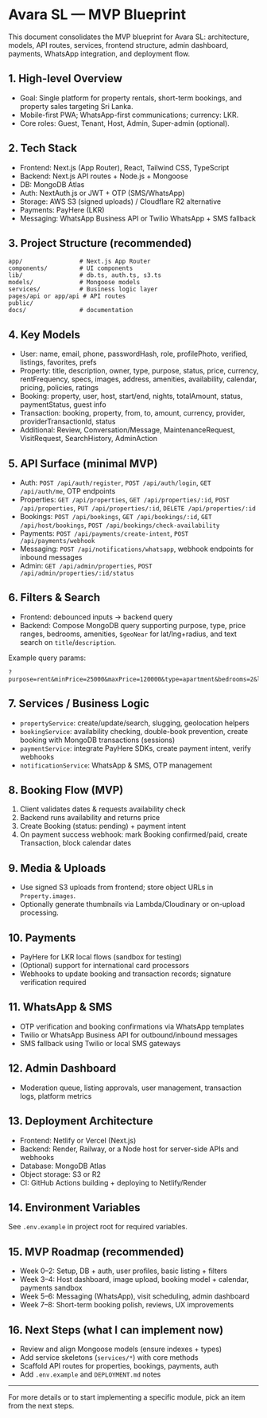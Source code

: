 # Avara SL — MVP Blueprint

This document consolidates the MVP blueprint for Avara SL: architecture, models, API routes, services, frontend structure, admin dashboard, payments, WhatsApp integration, and deployment flow.

## 1. High-level Overview
- Goal: Single platform for property rentals, short-term bookings, and property sales targeting Sri Lanka.
- Mobile-first PWA; WhatsApp-first communications; currency: LKR.
- Core roles: Guest, Tenant, Host, Admin, Super-admin (optional).

## 2. Tech Stack
- Frontend: Next.js (App Router), React, Tailwind CSS, TypeScript
- Backend: Next.js API routes + Node.js + Mongoose
- DB: MongoDB Atlas
- Auth: NextAuth.js or JWT + OTP (SMS/WhatsApp)
- Storage: AWS S3 (signed uploads) / Cloudflare R2 alternative
- Payments: PayHere (LKR)
- Messaging: WhatsApp Business API or Twilio WhatsApp + SMS fallback

## 3. Project Structure (recommended)
```
app/                # Next.js App Router
components/         # UI components
lib/                # db.ts, auth.ts, s3.ts
models/             # Mongoose models
services/           # Business logic layer
pages/api or app/api # API routes
public/
docs/               # documentation
```

## 4. Key Models
- User: name, email, phone, passwordHash, role, profilePhoto, verified, listings, favorites, prefs
- Property: title, description, owner, type, purpose, status, price, currency, rentFrequency, specs, images, address, amenities, availability, calendar, pricing, policies, ratings
- Booking: property, user, host, start/end, nights, totalAmount, status, paymentStatus, guest info
- Transaction: booking, property, from, to, amount, currency, provider, providerTransactionId, status
- Additional: Review, Conversation/Message, MaintenanceRequest, VisitRequest, SearchHistory, AdminAction

## 5. API Surface (minimal MVP)
- Auth: `POST /api/auth/register`, `POST /api/auth/login`, `GET /api/auth/me`, OTP endpoints
- Properties: `GET /api/properties`, `GET /api/properties/:id`, `POST /api/properties`, `PUT /api/properties/:id`, `DELETE /api/properties/:id`
- Bookings: `POST /api/bookings`, `GET /api/bookings/:id`, `GET /api/host/bookings`, `POST /api/bookings/check-availability`
- Payments: `POST /api/payments/create-intent`, `POST /api/payments/webhook`
- Messaging: `POST /api/notifications/whatsapp`, webhook endpoints for inbound messages
- Admin: `GET /api/admin/properties`, `POST /api/admin/properties/:id/status`

## 6. Filters & Search
- Frontend: debounced inputs → backend query
- Backend: Compose MongoDB query supporting purpose, type, price ranges, bedrooms, amenities, `$geoNear` for lat/lng+radius, and text search on `title`/`description`.

Example query params:
```
?purpose=rent&minPrice=25000&maxPrice=120000&type=apartment&bedrooms=2&lat=6.9271&lng=79.8612&radiusKm=10&amenities=parking,garden
```

## 7. Services / Business Logic
- `propertyService`: create/update/search, slugging, geolocation helpers
- `bookingService`: availability checking, double-book prevention, create booking with MongoDB transactions (sessions)
- `paymentService`: integrate PayHere SDKs, create payment intent, verify webhooks
- `notificationService`: WhatsApp & SMS, OTP management

## 8. Booking Flow (MVP)
1. Client validates dates & requests availability check
2. Backend runs availability and returns price
3. Create Booking (status: pending) + payment intent
4. On payment success webhook: mark Booking confirmed/paid, create Transaction, block calendar dates

## 9. Media & Uploads
- Use signed S3 uploads from frontend; store object URLs in `Property.images`.
- Optionally generate thumbnails via Lambda/Cloudinary or on-upload processing.

## 10. Payments
- PayHere for LKR local flows (sandbox for testing)
- (Optional) support for international card processors
- Webhooks to update booking and transaction records; signature verification required

## 11. WhatsApp & SMS
- OTP verification and booking confirmations via WhatsApp templates
- Twilio or WhatsApp Business API for outbound/inbound messages
- SMS fallback using Twilio or local SMS gateways

## 12. Admin Dashboard
- Moderation queue, listing approvals, user management, transaction logs, platform metrics

## 13. Deployment Architecture
- Frontend: Netlify or Vercel (Next.js)
- Backend: Render, Railway, or a Node host for server-side APIs and webhooks
- Database: MongoDB Atlas
- Object storage: S3 or R2
- CI: GitHub Actions building + deploying to Netlify/Render

## 14. Environment Variables
See `.env.example` in project root for required variables.

## 15. MVP Roadmap (recommended)
- Week 0–2: Setup, DB + auth, user profiles, basic listing + filters
- Week 3–4: Host dashboard, image upload, booking model + calendar, payments sandbox
- Week 5–6: Messaging (WhatsApp), visit scheduling, admin dashboard
- Week 7–8: Short-term booking polish, reviews, UX improvements

## 16. Next Steps (what I can implement now)
- Review and align Mongoose models (ensure indexes + types)
- Add service skeletons (`services/*`) with core methods
- Scaffold API routes for properties, bookings, payments, auth
- Add `.env.example` and `DEPLOYMENT.md` notes

---
For more details or to start implementing a specific module, pick an item from the next steps.
